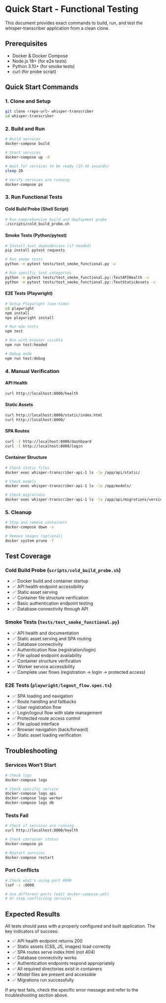 # Quick Start - Functional Testing

This document provides exact commands to build, run, and test the whisper-transcriber application from a clean clone.

## Prerequisites

- Docker & Docker Compose
- Node.js 18+ (for e2e tests)
- Python 3.10+ (for smoke tests)
- curl (for probe script)

## Quick Start Commands

### 1. Clone and Setup
```bash
git clone <repo-url> whisper-transcriber
cd whisper-transcriber
```

### 2. Build and Run
```bash
# Build services
docker-compose build

# Start services
docker-compose up -d

# Wait for services to be ready (15-30 seconds)
sleep 20

# Verify services are running
docker-compose ps
```

### 3. Run Functional Tests

#### Cold Build Probe (Shell Script)
```bash
# Run comprehensive build and deployment probe
./scripts/cold_build_probe.sh
```

#### Smoke Tests (Python/pytest)
```bash
# Install test dependencies (if needed)
pip install pytest requests

# Run smoke tests
python -m pytest tests/test_smoke_functional.py -v

# Run specific test categories
python -m pytest tests/test_smoke_functional.py::TestAPIHealth -v
python -m pytest tests/test_smoke_functional.py::TestStaticAssets -v
```

#### E2E Tests (Playwright)
```bash
# Setup Playwright (one-time)
cd playwright
npm install
npx playwright install

# Run e2e tests
npm test

# Run with browser visible
npm run test:headed

# Debug mode
npm run test:debug
```

### 4. Manual Verification

#### API Health
```bash
curl http://localhost:8000/health
```

#### Static Assets
```bash
curl http://localhost:8000/static/index.html
curl http://localhost:8000/
```

#### SPA Routes
```bash
curl -I http://localhost:8000/dashboard
curl -I http://localhost:8000/login
```

#### Container Structure
```bash
# Check static files
docker exec whisper-transcriber-api-1 ls -la /app/api/static/

# Check models
docker exec whisper-transcriber-api-1 ls -la /app/models/

# Check migrations
docker exec whisper-transcriber-api-1 ls -la /app/api/migrations/versions/
```

### 5. Cleanup
```bash
# Stop and remove containers
docker-compose down -v

# Remove images (optional)
docker system prune -f
```

## Test Coverage

### Cold Build Probe (`scripts/cold_build_probe.sh`)
- ✅ Docker build and container startup
- ✅ API health endpoint accessibility
- ✅ Static asset serving
- ✅ Container file structure verification
- ✅ Basic authentication endpoint testing
- ✅ Database connectivity through API

### Smoke Tests (`tests/test_smoke_functional.py`)
- ✅ API health and documentation
- ✅ Static asset serving and SPA routing
- ✅ Database connectivity
- ✅ Authentication flow (registration/login)
- ✅ File upload endpoint availability
- ✅ Container structure verification
- ✅ Worker service accessibility
- ✅ Complete user flows (registration → login → protected access)

### E2E Tests (`playwright/logout_flow.spec.ts`)
- ✅ SPA loading and navigation
- ✅ Route handling and fallbacks
- ✅ User registration flow
- ✅ Login/logout flow with state management
- ✅ Protected route access control
- ✅ File upload interface
- ✅ Browser navigation (back/forward)
- ✅ Static asset loading verification

## Troubleshooting

### Services Won't Start
```bash
# Check logs
docker-compose logs

# Check specific service
docker-compose logs api
docker-compose logs worker
docker-compose logs db
```

### Tests Fail
```bash
# Check if services are running
curl http://localhost:8000/health

# Check container status
docker-compose ps

# Restart services
docker-compose restart
```

### Port Conflicts
```bash
# Check what's using port 8000
lsof -i :8000

# Use different ports (edit docker-compose.yml)
# Or stop conflicting services
```

## Expected Results

All tests should pass with a properly configured and built application. The key indicators of success:

- ✅ API health endpoint returns 200
- ✅ Static assets (CSS, JS, images) load correctly
- ✅ SPA routes serve index.html (not 404)
- ✅ Database connectivity works
- ✅ Authentication endpoints respond appropriately
- ✅ All required directories exist in containers
- ✅ Model files are present and accessible
- ✅ Migrations run successfully

If any test fails, check the specific error message and refer to the troubleshooting section above.
